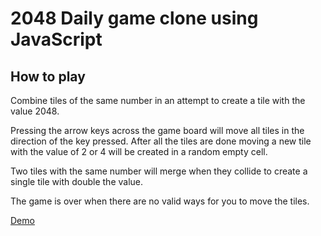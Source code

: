 # 2048 Daily game clone using JavaScript

## How to play

Combine tiles of the same number in an attempt to create a tile with the value 2048.

Pressing the arrow keys across the game board will move all tiles in the direction of the key pressed. After all the tiles are done moving a new tile with the value of 2 or 4 will be created in a random empty cell.

Two tiles with the same number will merge when they collide to create a single tile with double the value.

The game is over when there are no valid ways for you to move the tiles.

[Demo](https://2048daily-clone.netlify.app)
